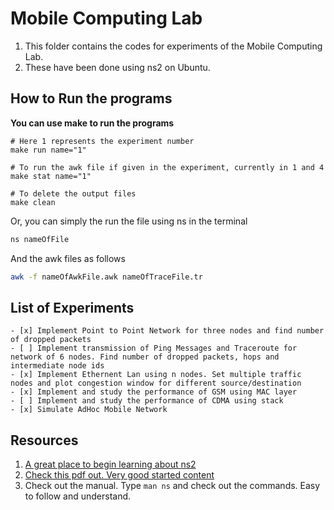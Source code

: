 # Mobile Computing Lab

1. This folder contains the codes for experiments of the Mobile Computing Lab.  
2. These have been done using ns2 on Ubuntu.  

## How to Run the programs

**You can use make to run the programs**
```
# Here 1 represents the experiment number
make run name="1"

# To run the awk file if given in the experiment, currently in 1 and 4
make stat name="1"

# To delete the output files
make clean
```

Or, you can simply the run the file using ns in the terminal
```bash
ns nameOfFile
```

And the awk files as follows
```bash
awk -f nameOfAwkFile.awk nameOfTraceFile.tr
```

## List of Experiments

    - [x] Implement Point to Point Network for three nodes and find number of dropped packets
    - [ ] Implement transmission of Ping Messages and Traceroute for network of 6 nodes. Find number of dropped packets, hops and intermediate node ids
    - [x] Implement Ethernent Lan using n nodes. Set multiple traffic nodes and plot congestion window for different source/destination
    - [x] Implement and study the performance of GSM using MAC layer
    - [ ] Implement and study the performance of CDMA using stack
    - [x] Simulate AdHoc Mobile Network

## Resources

1. [A great place to begin learning about ns2](https://www.isi.edu/nsnam/ns/tutorial/nsintro.html)
2. [Check this pdf out. Very good started content](http://www-sop.inria.fr/members/Eitan.Altman/COURS-NS/n3.pdf)
3. Check out the manual. Type `man ns` and check out the commands. Easy to follow and understand.
